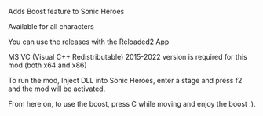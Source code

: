 Adds Boost feature to Sonic Heroes

Available for all characters

You can use the releases with the Reloaded2 App

MS VC (Visual C++ Redistributable) 2015-2022 version is required for this mod (both x64 and x86)

To run the mod, Inject DLL into Sonic Heroes, enter a stage and press f2 and the mod will be activated.

From here on, to use the boost, press C while moving and enjoy the boost :).
